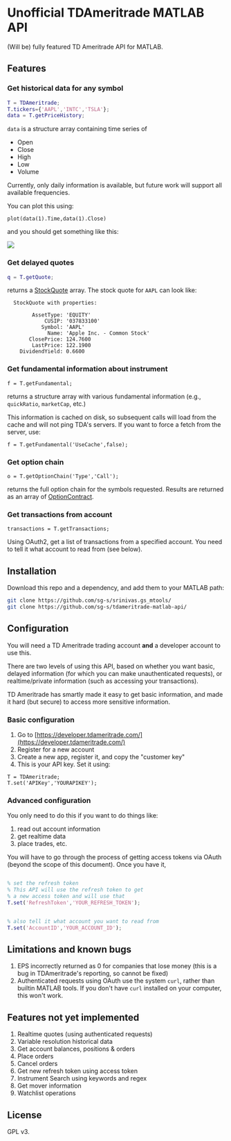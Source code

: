 # Unofficial TDAmeritrade MATLAB API

(Will be) fully featured TD Ameritrade API for MATLAB. 





## Features

### Get historical data for any symbol 

```matlab
T = TDAmeritrade;
T.tickers={'AAPL','INTC','TSLA'};
data = T.getPriceHistory;
```

`data` is a structure array containing time series of 

- Open
- Close
- High
- Low
- Volume 

Currently, only daily information is available, but future work will support all available frequencies. 

You can plot this using:

```
plot(data(1).Time,data(1).Close)
```

and you should get something like this:

![](https://user-images.githubusercontent.com/6005346/111885025-a9677d00-899b-11eb-9300-211822763cfc.png)

### Get delayed quotes 

```matlab
q = T.getQuote;
```

returns a [StockQuote](https://github.com/sg-s/tdameritrade-matlab-api/blob/main/StockQuote.m) array. The stock quote for `AAPL` can look like:


```
  StockQuote with properties:

        AssetType: 'EQUITY'
            CUSIP: '037833100'
           Symbol: 'AAPL'
             Name: 'Apple Inc. - Common Stock'
       ClosePrice: 124.7600
        LastPrice: 122.1900
    DividendYield: 0.6600
```

### Get fundamental information about instrument 

```
f = T.getFundamental;
```

returns a structure array with various fundamental information (e.g., `quickRatio`, `marketCap`, etc.)

This information is cached on disk, so subsequent calls will load from the cache and will not ping TDA's servers. If you want to force a fetch from the server, use:

```
f = T.getFundamental('UseCache',false);
```

### Get option chain

```
o = T.getOptionChain('Type','Call');
```

returns the full option chain for the symbols requested. Results are returned as an array of [OptionContract](https://github.com/sg-s/tdameritrade-matlab-api/blob/main/OptionContract.m). 

### Get transactions from account 


```
transactions = T.getTransactions;
```

Using OAuth2, get a list of transactions from a specified account. You need to tell it what account to read from (see below). 


## Installation

Download this repo and a dependency, and add them to your MATLAB path:


```bash
git clone https://github.com/sg-s/srinivas.gs_mtools/
git clone https://github.com/sg-s/tdameritrade-matlab-api/
```


## Configuration

You will need a TD Ameritrade trading account **and** a developer account to use this. 

There are two levels of using this API, based on whether you want basic, delayed information (for which you can make unauthenticated requests), or realtime/private information (such as accessing your transactions). 

TD Ameritrade has smartly made it easy to get basic information, and made it hard (but secure) to access more sensitive information. 


### Basic configuration 

1. Go to [https://developer.tdameritrade.com/](https://developer.tdameritrade.com/)
2. Register for a new account
3. Create a new app, register it, and copy the "customer key"
4. This is your API key. Set it using:

```
T = TDAmeritrade;
T.set('APIKey','YOURAPIKEY');
```


### Advanced configuration

You only need to do this if you want to do things like:

1. read out account information
2. get realtime data
3. place trades, etc. 

You will have to go through the process of getting access tokens via OAuth (beyond the scope of this document). Once you have it,

```matlab

% set the refresh token 
% This API will use the refresh token to get 
% a new access token and will use that
T.set('RefreshToken','YOUR_REFRESH_TOKEN');


% also tell it what account you want to read from
T.set('AccountID','YOUR_ACCOUNT_ID');
```

## Limitations and known bugs

1. EPS incorrectly returned as 0 for companies that lose money (this is a bug in TDAmeritrade's reporting, so cannot be fixed)
2. Authenticated requests using OAuth use the system `curl`, rather than builtin MATLAB tools. If you don't have `curl` installed on your computer, this won't work. 


## Features not yet implemented

1. Realtime quotes (using authenticated requests)
2. Variable resolution historical data 
3. Get account balances, positions & orders
4. Place orders
5. Cancel orders
6. Get new refresh token using access token
7. Instrument Search using keywords and regex
8. Get mover information
8. Watchlist operations


## License  

GPL v3. 